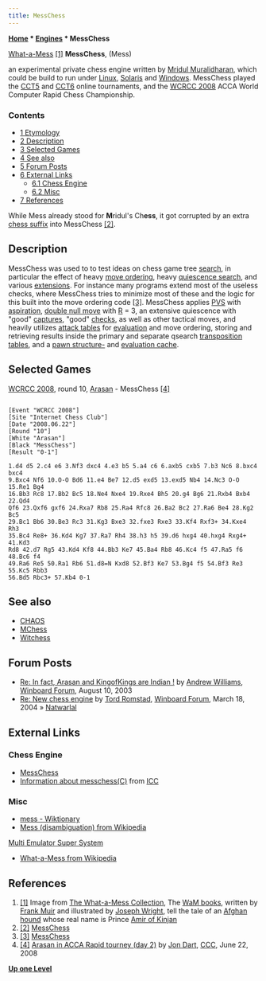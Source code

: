 ```yaml
---
title: MessChess
---
```

**[Home](Home "Home") \* [Engines](Engines "Engines") \* MessChess**



 [](Hhttp://www.oocities.org/ebnsteve/muirwam.html "Hhttp://www.oocities.org/ebnsteve/muirwam.html") [What-a-Mess](https://en.wikipedia.org/wiki/What-a-Mess) <a id="cite-note-1" href="#cite-ref-1">[1]</a> 
**MessChess**, (Mess)  

an experimental private chess engine written by [Mridul Muralidharan](Mridul_Muralidharan "Mridul Muralidharan"), which could be build to run under [Linux](Linux "Linux"), [Solaris](Unix#Solaris "Unix") and [Windows](Windows "Windows"). 
MessChess played the [CCT5](CCT5 "CCT5") and [CCT6](CCT6 "CCT6") online tournaments, and the [WCRCC 2008](WCRCC_2008 "WCRCC 2008") ACCA World Computer Rapid Chess Championship. 



### Contents


* [1 Etymology](#etymology)
* [2 Description](#description)
* [3 Selected Games](#selected-games)
* [4 See also](#see-also)
* [5 Forum Posts](#forum-posts)
* [6 External Links](#external-links)
	+ [6.1 Chess Engine](#chess-engine)
	+ [6.2 Misc](#misc)
* [7 References](#references)






While Mess already stood for **M**ridul's Ch**ess**, it got corrupted by an extra [chess suffix](Category:Chess_Suffix "Category:Chess Suffix") into MessChess <a id="cite-note-2" href="#cite-ref-2">[2]</a>.



## Description


MessChess was used to to test ideas on chess game tree [search](Search "Search"), in particular the effect of heavy [move ordering](Move_Ordering "Move Ordering"), heavy [quiescence search](Quiescence_Search "Quiescence Search"), and various [extensions](Extensions "Extensions"). 
For instance many programs extend most of the useless checks, where MessChess tries to minimize most of these and the logic for this built into the move ordering code <a id="cite-note-3" href="#cite-ref-3">[3]</a>. 
MessChess applies [PVS](Principal_Variation_Search "Principal Variation Search") with [aspiration](Aspiration_Windows "Aspiration Windows"), [double null move](Double_Null_Move "Double Null Move") with [R](Depth_Reduction_R "Depth Reduction R") = 3, an extensive quiescence with "good" [captures](Captures "Captures"), "good" [checks](Check "Check"), as well as other tactical moves, and heavily utilizes [attack tables](Attack_and_Defend_Maps "Attack and Defend Maps") for [evaluation](Evaluation "Evaluation") and move ordering, storing and retrieving results inside the primary and separate qsearch [transposition tables](Transposition_Table "Transposition Table"), and a [pawn structure-](Pawn_Hash_Table "Pawn Hash Table") and [evaluation cache](Evaluation_Hash_Table "Evaluation Hash Table"). 



## Selected Games


[WCRCC 2008](WCRCC_2008 "WCRCC 2008"), round 10, [Arasan](Arasan "Arasan") - MessChess <a id="cite-note-4" href="#cite-ref-4">[4]</a>




```

[Event "WCRCC 2008"]
[Site "Internet Chess Club"]
[Date "2008.06.22"]
[Round "10"]
[White "Arasan"]
[Black "MessChess"]
[Result "0-1"]

1.d4 d5 2.c4 e6 3.Nf3 dxc4 4.e3 b5 5.a4 c6 6.axb5 cxb5 7.b3 Nc6 8.bxc4 bxc4 
9.Bxc4 Nf6 10.O-O Bd6 11.e4 Be7 12.d5 exd5 13.exd5 Nb4 14.Nc3 O-O 15.Re1 Bg4 
16.Bb3 Rc8 17.Bb2 Bc5 18.Ne4 Nxe4 19.Rxe4 Bh5 20.g4 Bg6 21.Rxb4 Bxb4 22.Qd4 
Qf6 23.Qxf6 gxf6 24.Rxa7 Rb8 25.Ra4 Rfc8 26.Ba2 Bc2 27.Ra6 Be4 28.Kg2 Bc5 
29.Bc1 Bb6 30.Be3 Rc3 31.Kg3 Bxe3 32.fxe3 Rxe3 33.Kf4 Rxf3+ 34.Kxe4 Rh3 
35.Bc4 Re8+ 36.Kd4 Kg7 37.Ra7 Rh4 38.h3 h5 39.d6 hxg4 40.hxg4 Rxg4+ 41.Kd3 
Rd8 42.d7 Rg5 43.Kd4 Kf8 44.Bb3 Ke7 45.Ba4 Rb8 46.Kc4 f5 47.Ra5 f6 48.Bc6 f4 
49.Ra6 Re5 50.Ra1 Rb6 51.d8=N Kxd8 52.Bf3 Ke7 53.Bg4 f5 54.Bf3 Re3 55.Kc5 Rbb3 
56.Bd5 Rbc3+ 57.Kb4 0-1

```

## See also


* [CHAOS](CHAOS "CHAOS")
* [MChess](MChess "MChess")
* [Witchess](Witchess "Witchess")


## Forum Posts


* [Re: In fact, Arasan and KingofKings are Indian !](http://www.open-aurec.com/wbforum/viewtopic.php?f=18&t=43743#p167070) by [Andrew Williams](Andrew_Williams "Andrew Williams"), [Winboard Forum](Computer_Chess_Forums "Computer Chess Forums"), August 10, 2003
* [Re: New chess engine](http://www.open-aurec.com/wbforum/viewtopic.php?f=18&t=46915&p=177483&start=7#p177483) by [Tord Romstad](Tord_Romstad "Tord Romstad"), [Winboard Forum](Computer_Chess_Forums "Computer Chess Forums"), March 18, 2004 » [Natwarlal](Natwarlal "Natwarlal")


## External Links


### Chess Engine


* [MessChess](http://www.geocities.ws/mridulm80/messchess.htm)
* [Information about messchess(C)](http://www.chessclub.com/finger/messchess) from [ICC](index.php?title=Internet_Chess_Club&action=edit&redlink=1 "Internet Chess Club (page does not exist)")


### Misc


* [mess - Wiktionary](https://en.wiktionary.org/wiki/mess)
* [Mess (disambiguation) from Wikipedia](https://en.wikipedia.org/wiki/Mess_%28disambiguation%29)


 [Multi Emulator Super System](https://en.wikipedia.org/wiki/Multi_Emulator_Super_System)
* [What-a-Mess from Wikipedia](https://en.wikipedia.org/wiki/What-a-Mess)


## References


1. <a id="cite-ref-1" href="#cite-note-1">[1]</a> Image from [The What-a-Mess Collection](http://www.oocities.org/ebnsteve/muirwam.html), The [WaM books](https://en.wikipedia.org/wiki/What-a-Mess#Books_list), written by [Frank Muir](https://en.wikipedia.org/wiki/Frank_Muir) and illustrated by [Joseph Wright](https://en.wikipedia.org/wiki/Joseph_Wright_(illustrator)), tell the tale of an [Afghan hound](https://en.wikipedia.org/wiki/Afghan_Hound) whose real name is Prince [Amir of Kinjan](https://en.wikipedia.org/wiki/What-a-Mess)
2. <a id="cite-ref-2" href="#cite-note-2">[2]</a> [MessChess](http://www.geocities.ws/mridulm80/messchess.htm)
3. <a id="cite-ref-3" href="#cite-note-3">[3]</a> [MessChess](http://www.geocities.ws/mridulm80/messchess.htm)
4. <a id="cite-ref-4" href="#cite-note-4">[4]</a> [Arasan in ACCA Rapid tourney (day 2)](http://www.talkchess.com/forum/viewtopic.php?t=21913) by [Jon Dart](Jon_Dart "Jon Dart"), [CCC](CCC "CCC"), June 22, 2008

**[Up one Level](Engines "Engines")**







 
